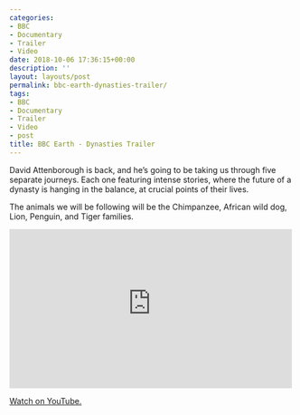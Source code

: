 ```yaml
---
categories:
- BBC
- Documentary
- Trailer
- Video
date: 2018-10-06 17:36:15+00:00
description: ''
layout: layouts/post
permalink: bbc-earth-dynasties-trailer/
tags:
- BBC
- Documentary
- Trailer
- Video
- post
title: BBC Earth - Dynasties Trailer
---
```


<p>David Attenborough is back, and he’s going to be taking us through five separate journeys. Each one featuring intense stories, where the future of a dynasty is hanging in the balance, at crucial points of their lives.</p>
<p>The animals we will be following will be the Chimpanzee, African wild dog, Lion, Penguin, and Tiger families.</p>
<p><iframe width="500" height="281" src="https://www.youtube-nocookie.com/embed/JWI1eCbksdE?feature=oembed" frameborder="0" allow="autoplay; encrypted-media" allowfullscreen></iframe></p>
<p><a href="https://www.youtube.com/watch?v=JWI1eCbksdE">Watch on YouTube.</a></p>